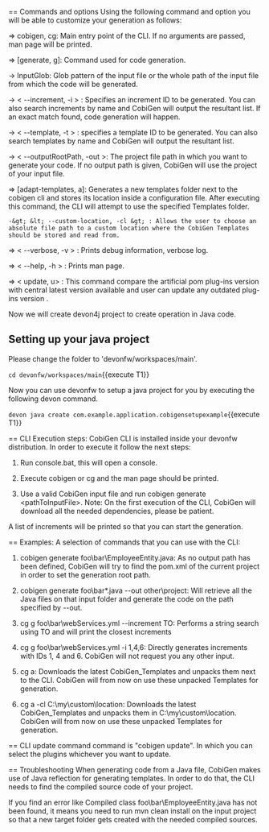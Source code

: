 == Commands and options
Using the following command and option you will be able to customize your generation as follows:

=&gt; cobigen, cg: Main entry point of the CLI. If no arguments are passed, man page will be printed.

=&gt; [generate, g]: Command used for code generation.

   -&gt; InputGlob: Glob pattern of the input file or the whole path of the input file from which the code will be generated.

   -&gt; &lt; --increment, -i &gt; : Specifies an increment ID to be generated. You can also search increments by name and CobiGen will output the resultant list. If an exact match found, code generation will happen.

   -&gt; &lt; --template, -t &gt; : specifies a template ID to be generated. You can also search templates by name and CobiGen will output the resultant list.

   -&gt; &lt; --outputRootPath, -out &gt;: The project file path in which you want to generate your code. If no output path is given, CobiGen will use the project of your input file.

=&gt; [adapt-templates, a]: Generates a new templates folder next to the cobigen cli and stores its location    inside  a configuration file. After executing this command, the CLI will attempt to use the specified Templates folder.

    -&gt; &lt; --custom-location, -cl &gt; : Allows the user to choose an absolute file path to a custom location where the CobiGen Templates should be stored and read from.

=&gt; &lt; --verbose, -v &gt; : Prints debug information, verbose log.

=&gt; &lt; --help, -h &gt; : Prints man page.

=&gt; &lt; update, u&gt; : This command compare the artificial pom plug-ins version with central latest version available and user can update any outdated plug-ins version .

Now we will create devon4j project to create operation in Java code.



## Setting up your java project

Please change the folder to &#39;devonfw/workspaces/main&#39;.

`cd devonfw/workspaces/main`{{execute T1}}

Now you can use devonfw to setup a java project for you by executing the following devon command.

`devon java create com.example.application.cobigensetupexample`{{execute T1}}

== CLI Execution steps:
CobiGen CLI is installed inside your devonfw distribution. In order to execute it follow the next steps:

1. Run console.bat, this will open a console.

2. Execute cobigen or cg and the man page should be printed.

3. Use a valid CobiGen input file and run cobigen generate &lt;pathToInputFile&gt;. Note: On the first execution of the CLI, CobiGen will download all the needed dependencies, please be patient.

A list of increments will be printed so that you can start the generation.

== Examples:
A selection of commands that you can use with the CLI:

1. cobigen generate foo\bar\EmployeeEntity.java: As no output path has been defined, CobiGen will try to find the pom.xml of the current project in order to set the generation root path.

2. cobigen generate foo\bar\*.java --out other\project: Will retrieve all the Java files on that input folder and generate the code on the path specified by --out.

3. cg g foo\bar\webServices.yml --increment TO: Performs a string search using TO and will print the closest increments

4. cg g foo\bar\webServices.yml -i 1,4,6: Directly generates increments with IDs 1, 4 and 6. CobiGen will not request you any other input.

5. cg a: Downloads the latest CobiGen_Templates and unpacks them next to the CLI. CobiGen will from now on use these unpacked Templates for generation.

6. cg a -cl C:\my\custom\location: Downloads the latest CobiGen_Templates and unpacks them in C:\my\custom\location. CobiGen will from now on use these unpacked Templates for generation.

== CLI update command
command is &#34;cobigen update&#34;. In which you can select the plugins whichever you want to update.

== Troubleshooting
When generating code from a Java file, CobiGen makes use of Java reflection for generating templates. In order to do that, the CLI needs to find the compiled source code of your project.

If you find an error like Compiled class foo\bar\EmployeeEntity.java has not been found, it means you need to run mvn clean install on the input project so that a new target folder gets created with the needed compiled sources.

